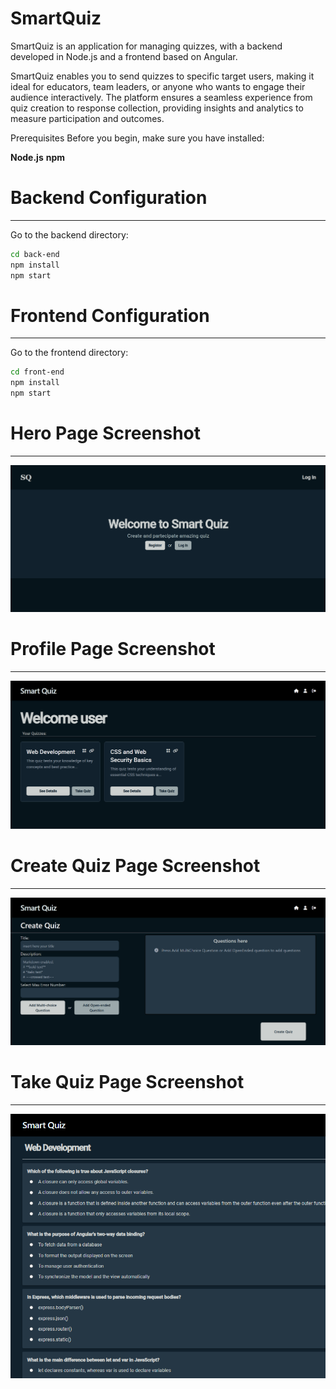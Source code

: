 # SmartQuiz

SmartQuiz is an application for managing quizzes, with a backend developed in Node.js and a frontend based on Angular.

SmartQuiz enables you to send quizzes to specific target users, making it ideal for educators, team leaders, or anyone who wants to engage their audience interactively. The platform ensures a seamless experience from quiz creation to response collection, providing insights and analytics to measure participation and outcomes.

Prerequisites
Before you begin, make sure you have installed:

**Node.js**
**npm**

# Backend Configuration

---

Go to the backend directory:

```bash
cd back-end
npm install
npm start
```

# Frontend Configuration

---

Go to the frontend directory:

```bash
cd front-end
npm install
npm start
```

# Hero Page Screenshot

---

![Hero Page Screenshot](./screenshots/hero-page.png)

# Profile Page Screenshot

---

![Profile Page Screenshot](./screenshots/profile-page.png)

# Create Quiz Page Screenshot

---

![Create Quiz Page Screenshot](./screenshots/create-page.png)

# Take Quiz Page Screenshot

---

![Take Quiz Page Screenshot](./screenshots/take-page.png)
